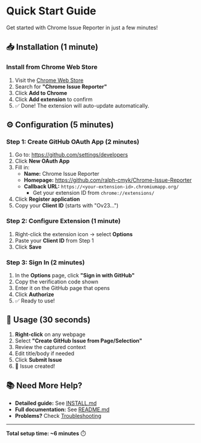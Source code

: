 # Quick Start Guide

Get started with Chrome Issue Reporter in just a few minutes!

## 📥 Installation (1 minute)

### Install from Chrome Web Store
1. Visit the [Chrome Web Store](https://chrome.google.com/webstore)
2. Search for **"Chrome Issue Reporter"**
3. Click **Add to Chrome**
4. Click **Add extension** to confirm
5. ✅ Done! The extension will auto-update automatically.

## ⚙️ Configuration (5 minutes)

### Step 1: Create GitHub OAuth App (2 minutes)
1. Go to: https://github.com/settings/developers
2. Click **New OAuth App**
3. Fill in:
   - **Name:** Chrome Issue Reporter
   - **Homepage:** https://github.com/ralph-cmyk/Chrome-Issue-Reporter
   - **Callback URL:** `https://<your-extension-id>.chromiumapp.org/`
     - Get your extension ID from `chrome://extensions/`
4. Click **Register application**
5. Copy your **Client ID** (starts with "Ov23...")

### Step 2: Configure Extension (1 minute)
1. Right-click the extension icon → select **Options**
2. Paste your **Client ID** from Step 1
3. Click **Save**

### Step 3: Sign In (2 minutes)
1. In the **Options** page, click **"Sign in with GitHub"**
2. Copy the verification code shown
3. Enter it on the GitHub page that opens
4. Click **Authorize**
5. ✅ Ready to use!

## 🎯 Usage (30 seconds)

1. **Right-click** on any webpage
2. Select **"Create GitHub Issue from Page/Selection"**
3. Review the captured context
4. Edit title/body if needed
5. Click **Submit Issue**
6. 🎉 Issue created!

## 📚 Need More Help?

- **Detailed guide:** See [INSTALL.md](INSTALL.md)
- **Full documentation:** See [README.md](README.md)
- **Problems?** Check [Troubleshooting](INSTALL.md#troubleshooting)

---

**Total setup time: ~6 minutes** ⏱️
